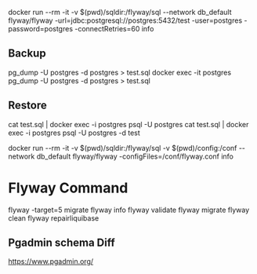 docker run --rm  -it -v $(pwd)/sqldir:/flyway/sql  --network db_default flyway/flyway  -url=jdbc:postgresql://postgres:5432/test  -user=postgres -password=postgres -connectRetries=60 info

## Backup
pg_dump -U postgres -d postgres > test.sql
docker exec -it postgres pg_dump -U postgres -d postgres > test.sql

## Restore

cat test.sql | docker exec -i postgres psql -U postgres
cat test.sql | docker exec -i postgres psql -U postgres -d test



docker run --rm  -it -v $(pwd)/sqldir:/flyway/sql -v $(pwd)/config:/conf  --network db_default flyway/flyway  -configFiles=/conf/flyway.conf  info

# Flyway Command

flyway -target=5 migrate
flyway info
flyway validate
flyway migrate
flyway clean
flyway repairliquibase

## Pgadmin schema Diff

https://www.pgadmin.org/